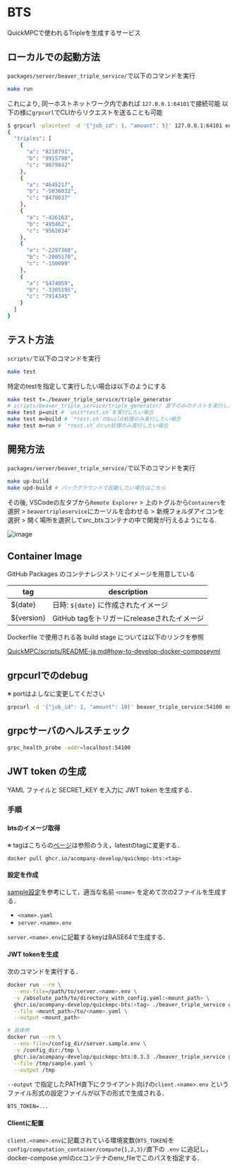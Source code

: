 # BTS
QuickMPCで使われるTripleを生成するサービス

## ローカルでの起動方法
`packages/server/beaver_triple_service/`で以下のコマンドを実行
```sh
make run
```
これにより, 同一ホストネットワーク内であれば `127.0.0.1:64101`で接続可能
以下の様に`grpcurl`でCLIからリクエストを送ることも可能
```sh
$ grpcurl -plaintext -d '{"job_id": 1, "amount": 5}' 127.0.0.1:64101 enginetobts.engine_to_bts/GetTriples
{
  "triples": [
    {
      "a": "8218791",
      "b": "9915790",
      "c": "9079842"
    },
    {
      "a": "4645217",
      "b": "-5036032",
      "c": "8470037"
    },
    {
      "a": "-426163",
      "b": "495462",
      "c": "9562034"
    },
    {
      "a": "-2297368",
      "b": "-2005170",
      "c": "-150099"
    },
    {
      "a": "5474059",
      "b": "-3305195",
      "c": "7914345"
    }
  ]
}
```

## テスト方法
`scripts/`で以下のコマンドを実行
```sh
make test
```
特定のtestを指定して実行したい場合は以下のようにする
```sh
make test t=./beaver_triple_service/triple_generator
# scripts/beaver_triple_service/triple_generator/ 直下のみのテストを実行したい場合
make test p=unit # `unit*test.sh`を実行したい場合
make test m=build # `*test.sh`のbuild処理のみ実行したい場合
make test m=run # `*test.sh`のrun処理のみ実行したい場合
```

## 開発方法
`packages/server/beaver_triple_service/`で以下のコマンドを実行
```sh
make up-build
make upd-build # バックグラウンドで起動したい場合はこちら
```

その後, VSCodeの左タブから`Remote Explorer` > 上のトグルから`Containers`を選択 > `beavertripleservice`にカーソルを合わせる > 新規フォルダアイコンを選択 > 開く場所を選択してsrc_btsコンテナの中で開発が行えるようになる.

![image](https://user-images.githubusercontent.com/33140349/142567126-52b8e392-a81c-4630-bf6c-6f801653770a.png)

## Container Image

GitHub Packages のコンテナレジストリにイメージを用意している

| tag             | description                                                    |
|-----------------|----------------------------------------------------------------|
| ${date}        | 日時: `${date}` に作成されたイメージ                   |
| ${version}     | GitHub tagをトリガーにreleaseされたイメージ |

Dockerfile で使用される各 build stage については以下のリンクを参照

[QuickMPC/scripts/README-ja.md#how-to-develop-docker-composeyml](../scripts/README-ja.md#how-to-develop-docker-composeyml)

## grpcurlでのdebug
※ portはよしなに変更してください
```bash
grpcurl -d '{"job_id": 1, "amount": 10}' beaver_triple_service:54100 enginetobts.engine_to_bts/GetTriples
```

## grpcサーバのヘルスチェック
```bash
grpc_health_probe -addr=localhost:54100
```

## JWT token の生成
YAML ファイルと SECRET_KEY  を入力に JWT token を生成する．

### 手順
#### btsのイメージ取得

※ tagはこちらの[ページ](https://github.com/acompany-develop/QuickMPC/pkgs/container/quickmpc-bts)は参照のうえ，latestのtagに変更する．
```console
docker pull ghcr.io/acompany-develop/quickmpc-bts:<tag>
```

#### 設定を作成
[sample設定](https://github.com/acompany-develop/QuickMPC/tree/main/packages/server/beaver_triple_service/cmd/jwt_generator/sample)を参考にして，適当な名前 `<name>` を定めて次の2ファイルを生成する．
- `<name>.yaml`
- `server.<name>.env`

`server.<name>.env`に記載するkeyはBASE64で生成する．

#### JWT tokenを生成
次のコマンドを実行する．

```bash
docker run --rm \
  --env-file=/path/to/server.<name>.env \
  -v /absolute_path/to/directory_with_config.yaml:<mount_path> \
  ghcr.io/acompany-develop/quickmpc-bts:<tag> ./beaver_triple_service generateJwt \
  --file <mount_path>/to/<name>.yaml \
  --output <mount_path>

# 具体例
docker run --rm \
  --env-file=/config_dir/server.sample.env \
  -v /config_dir:/tmp \
  ghcr.io/acompany-develop/quickmpc-bts:0.3.3 ./beaver_triple_service generateJwt \
  --file /tmp/sample.yaml \
  --output /tmp
```


`--output` で指定したPATH直下にクライアント向けの`client.<name>.env` というファイル形式の設定ファイルが以下の形式で生成される．
```env
BTS_TOKEN=...
```
#### Clientに配置
`client.<name>.env`に記載されている環境変数(`BTS_TOKEN`)を`config/computation_container/compute{1,2,3}/`直下の `.env` に追記し，
docker-compose.ymlのccコンテナのenv_fileでこのパスを指定する．
